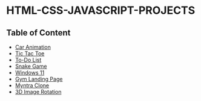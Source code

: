 # HTML-CSS-JAVASCRIPT-PROJECTS

## Table of Content

- [Car Animation](https://github.com/sahilsingh12221802/30-DAYS-30-HTML-CSS-JAVASCRIPT-PROJECTS/tree/main/Car%20Animation)<br>
- [Tic Tac Toe](https://github.com/sahilsingh12221802/30-DAYS-30-HTML-CSS-JAVASCRIPT-PROJECTS/tree/main/Tic%20Tac%20Toe)<br>
- [To-Do List](https://github.com/sahilsingh12221802/30-DAYS-30-HTML-CSS-JAVASCRIPT-PROJECTS/tree/main/To-Do%20List)<br>
- [Snake Game](https://github.com/sahilsingh12221802/30-DAYS-30-HTML-CSS-JAVASCRIPT-PROJECTS/tree/main/Snake%20Game)<br>
- [Windows 11](https://github.com/sahilsingh12221802/30-DAYS-30-HTML-CSS-JAVASCRIPT-PROJECTS/tree/main/Windows%2011)<br>
- [Gym Landing Page](https://github.com/sahilsingh12221802/30-DAYS-30-HTML-CSS-JAVASCRIPT-PROJECTS/tree/main/Gym%20Landing%20Page)
- [Myntra Clone](https://github.com/sahilsingh12221802/30-DAYS-30-HTML-CSS-JAVASCRIPT-PROJECTS/tree/main/Myntra%20Clone)
- [3D Image Rotation](https://github.com/sahilsingh12221802/HTML-CSS-JAVASCRIPT-PROJECTS/tree/main/3d%20Image%20Rotation)
